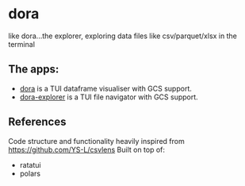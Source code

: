 # dora
like dora...the explorer, exploring data files like csv/parquet/xlsx in the terminal

## The apps:
- [dora](./dora/README.md) is a TUI dataframe visualiser with GCS support.
- [dora-explorer](./dora-explorer/README.md) is a TUI file navigator with GCS support.


## References
Code structure and functionality heavily inspired from https://github.com/YS-L/csvlens
Built on top of:
- ratatui
- polars